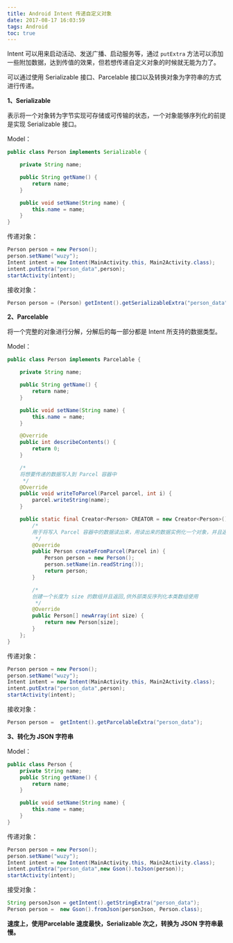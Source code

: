 ```yaml
---
title: Android Intent 传递自定义对象
date: 2017-08-17 16:03:59
tags: Android
toc: true
---
```


Intent 可以用来启动活动、发送广播、启动服务等，通过 `putExtra` 方法可以添加一些附加数据，达到传值的效果，但若想传递自定义对象的时候就无能为力了。

可以通过使用 Serializable 接口、Parcelable 接口以及转换对象为字符串的方式进行传递。

**1、Serializable**

表示将一个对象转为字节实现可存储或可传输的状态，一个对象能够序列化的前提是实现 Serializable 接口。

Model：

```java
public class Person implements Serializable {

    private String name;

    public String getName() {
        return name;
    }

    public void setName(String name) {
        this.name = name;
    }
}
```

传递对象：

```java
Person person = new Person();
person.setName("wuzy");
Intent intent = new Intent(MainActivity.this, Main2Activity.class);
intent.putExtra("person_data",person);
startActivity(intent);
```

接收对象：

```java
Person person = (Person) getIntent().getSerializableExtra("person_data");
```

**2、Parcelable**

将一个完整的对象进行分解，分解后的每一部分都是 Intent 所支持的数据类型。

Model：

```java
public class Person implements Parcelable {

    private String name;

    public String getName() {
        return name;
    }

    public void setName(String name) {
        this.name = name;
    }

    @Override
    public int describeContents() {
        return 0;
    }

    /*
    将想要传递的数据写入到 Parcel 容器中
     */
    @Override
    public void writeToParcel(Parcel parcel, int i) {
        parcel.writeString(name);
    }

    public static final Creator<Person> CREATOR = new Creator<Person>() {
        /*
        用于将写入 Parcel 容器中的数据读出来，用读出来的数据实例化一个对象，并且返回
         */
        @Override
        public Person createFromParcel(Parcel in) {
            Person person = new Person();
            person.setName(in.readString());
            return person;
        }

        /*
        创建一个长度为 size 的数组并且返回,供外部类反序列化本类数组使用
         */
        @Override
        public Person[] newArray(int size) {
            return new Person[size];
        }
    };
}
```

传递对象：

```java
Person person = new Person();
person.setName("wuzy");
Intent intent = new Intent(MainActivity.this, Main2Activity.class);
intent.putExtra("person_data",person);
startActivity(intent);
```

接收对象：

```java
Person person =  getIntent().getParcelableExtra("person_data");
```

**3、转化为 JSON 字符串**

Model：

```java
public class Person {
    private String name;
    public String getName() {
        return name;
    }

    public void setName(String name) {
        this.name = name;
    }
}
```

传递对象：

```java
Person person = new Person();
person.setName("wuzy");
Intent intent = new Intent(MainActivity.this, Main2Activity.class);
intent.putExtra("person_data",new Gson().toJson(person));
startActivity(intent);
```

接受对象：

```java
String personJson = getIntent().getStringExtra("person_data");
Person person =  new Gson().fromJson(personJson, Person.class);
```

**速度上，使用Parcelable 速度最快，Serializable 次之，转换为 JSON 字符串最慢。**

